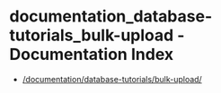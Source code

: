 # documentation_database-tutorials_bulk-upload - Documentation Index

- [/documentation/database-tutorials/bulk-upload/](./_documentation_database-tutorials_bulk-upload_.md)
